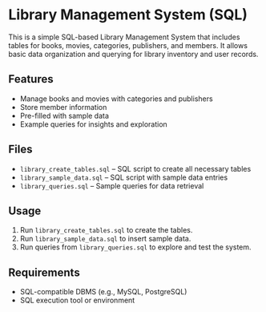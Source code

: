 # Library Management System (SQL)

This is a simple SQL-based Library Management System that includes tables for books, movies, categories, publishers, and members. It allows basic data organization and querying for library inventory and user records.

## Features

- Manage books and movies with categories and publishers
- Store member information
- Pre-filled with sample data
- Example queries for insights and exploration

## Files

- `library_create_tables.sql` – SQL script to create all necessary tables
- `library_sample_data.sql` – SQL script with sample data entries
- `library_queries.sql` – Sample queries for data retrieval

## Usage

1. Run `library_create_tables.sql` to create the tables.
2. Run `library_sample_data.sql` to insert sample data.
3. Run queries from `library_queries.sql` to explore and test the system.

## Requirements

- SQL-compatible DBMS (e.g., MySQL, PostgreSQL)
- SQL execution tool or environment

